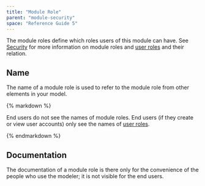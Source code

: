 ```yaml
---
title: "Module Role"
parent: "module-security"
space: "Reference Guide 5"
---
```



The module roles define which roles users of this module can have. See [Security](security) for more information on module roles and [user roles](user-roles) and their relation.

## Name

The name of a module role is used to refer to the module role from other elements in your model.

<div class="alert alert-warning">{% markdown %}

End users do not see the names of module roles. End users (if they create or view user accounts) only see the names of [user roles](user-roles).

{% endmarkdown %}</div>

## Documentation

The documentation of a module role is there only for the convenience of the people who use the modeler; it is not visible for the end users.
